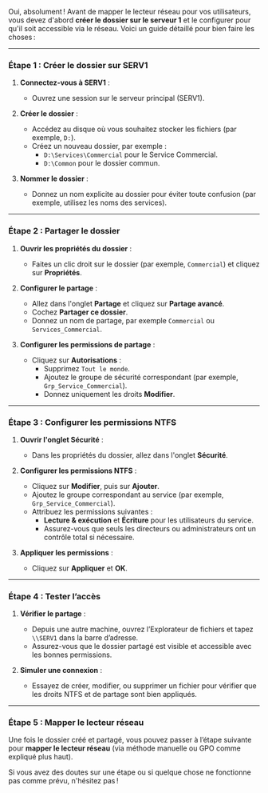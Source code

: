 Oui, absolument ! Avant de mapper le lecteur réseau pour vos utilisateurs, vous devez d'abord **créer le dossier sur le serveur 1** et le configurer pour qu'il soit accessible via le réseau. Voici un guide détaillé pour bien faire les choses :

---

### **Étape 1 : Créer le dossier sur SERV1**

1. **Connectez-vous à SERV1** :
    
    - Ouvrez une session sur le serveur principal (SERV1).
2. **Créer le dossier** :
    
    - Accédez au disque où vous souhaitez stocker les fichiers (par exemple, `D:`).
    - Créez un nouveau dossier, par exemple :
        - `D:\Services\Commercial` pour le Service Commercial.
        - `D:\Common` pour le dossier commun.
3. **Nommer le dossier** :
    
    - Donnez un nom explicite au dossier pour éviter toute confusion (par exemple, utilisez les noms des services).

---

### **Étape 2 : Partager le dossier**

1. **Ouvrir les propriétés du dossier** :
    
    - Faites un clic droit sur le dossier (par exemple, `Commercial`) et cliquez sur **Propriétés**.
2. **Configurer le partage** :
    
    - Allez dans l'onglet **Partage** et cliquez sur **Partage avancé**.
    - Cochez **Partager ce dossier**.
    - Donnez un nom de partage, par exemple `Commercial` ou `Services_Commercial`.
3. **Configurer les permissions de partage** :
    
    - Cliquez sur **Autorisations** :
        - Supprimez `Tout le monde`.
        - Ajoutez le groupe de sécurité correspondant (par exemple, `Grp_Service_Commercial`).
        - Donnez uniquement les droits **Modifier**.

---

### **Étape 3 : Configurer les permissions NTFS**

1. **Ouvrir l'onglet Sécurité** :
    
    - Dans les propriétés du dossier, allez dans l'onglet **Sécurité**.
2. **Configurer les permissions NTFS** :
    
    - Cliquez sur **Modifier**, puis sur **Ajouter**.
    - Ajoutez le groupe correspondant au service (par exemple, `Grp_Service_Commercial`).
    - Attribuez les permissions suivantes :
        - **Lecture & exécution** et **Écriture** pour les utilisateurs du service.
        - Assurez-vous que seuls les directeurs ou administrateurs ont un contrôle total si nécessaire.
3. **Appliquer les permissions** :
    
    - Cliquez sur **Appliquer** et **OK**.

---

### **Étape 4 : Tester l’accès**

1. **Vérifier le partage** :
    
    - Depuis une autre machine, ouvrez l’Explorateur de fichiers et tapez `\\SERV1` dans la barre d’adresse.
    - Assurez-vous que le dossier partagé est visible et accessible avec les bonnes permissions.
2. **Simuler une connexion** :
    
    - Essayez de créer, modifier, ou supprimer un fichier pour vérifier que les droits NTFS et de partage sont bien appliqués.

---

### **Étape 5 : Mapper le lecteur réseau**

Une fois le dossier créé et partagé, vous pouvez passer à l’étape suivante pour **mapper le lecteur réseau** (via méthode manuelle ou GPO comme expliqué plus haut).

Si vous avez des doutes sur une étape ou si quelque chose ne fonctionne pas comme prévu, n'hésitez pas !
